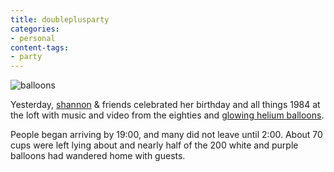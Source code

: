 ```yaml
---
title: doubleplusparty
categories:
- personal
content-tags:
- party
---
```


![balloons](/media/2008-01-20-doubleplusparty/balloons.jpg)

Yesterday, [shannon][2] & friends celebrated her birthday and all things 1984 at the loft with music and video from the eighties and [glowing helium balloons][3].

People began arriving by 19:00, and many did not leave until 2:00.  About 70 cups were left lying about and nearly half of the 200 white and purple balloons had wandered home with guests.

   [2]: http://www.shannonethomas.com/
   [3]: http://www.instructables.com/id/LED-Floaties/
